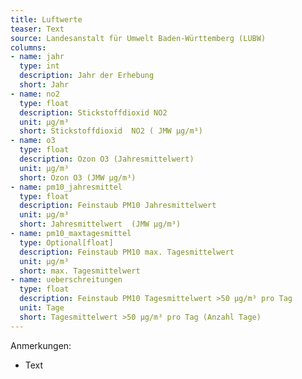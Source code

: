 ```yaml
---
title: Luftwerte
teaser: Text
source: Landesanstalt für Umwelt Baden-Württemberg (LUBW)
columns:
- name: jahr
  type: int
  description: Jahr der Erhebung
  short: Jahr
- name: no2
  type: float
  description: Stickstoffdioxid NO2
  unit: µg/m³
  short: Stickstoffdioxid  NO2 ( JMW µg/m³)
- name: o3
  type: float
  description: Ozon O3 (Jahresmittelwert)
  unit: µg/m³
  short: Ozon O3 (JMW µg/m³)
- name: pm10_jahresmittel
  type: float
  description: Feinstaub PM10 Jahresmittelwert
  unit: µg/m³
  short: Jahresmittelwert  (JMW µg/m³)
- name: pm10_maxtagesmittel
  type: Optional[float]
  description: Feinstaub PM10 max. Tagesmittelwert
  unit: µg/m³
  short: max. Tagesmittelwert
- name: ueberschreitungen
  type: float
  description: Feinstaub PM10 Tagesmittelwert >50 µg/m³ pro Tag
  unit: Tage
  short: Tagesmittelwert >50 µg/m³ pro Tag (Anzahl Tage)
---
```

Anmerkungen:

- Text
